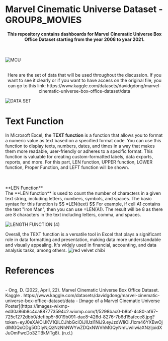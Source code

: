 # Marvel Cinematic Universe Dataset - GROUP8_MOVIES

<div align="center">
  <strong>This repository contains dashboards for Marvel Cinematic Universe Box Office Dataset starting from the year 2008 to year 2021.</strong>
</div>  

<br> 
<br>

![MCU](https://github.com/aprilrhose/Movie_MCU-Dataset_GROUP8/assets/143881769/bbda7c5f-ed47-44d9-9caf-b40631f4c335)
<br>
<br>
<div align="center">
  Here are the set of data that will be used throughout the discussion. If you want to see it clearly or if you want to have access on the original file, you can go to this link: https://www.kaggle.com/datasets/davidgdong/marvel-cinematic-universe-box-office-dataset/data 
</div>

![DATA SET](https://github.com/aprilrhose/Movie_MCU-Dataset_GROUP8/assets/143881769/7b3a412d-be16-4d40-91ff-8784fb58bac6)
<br>
# Text Function

In Microsoft Excel, the **TEXT function** is a function that allows you to format a numeric value as text based on a specified format code. You can use this function to display texts, numbers, dates, and times in a way that makes them more readable, user-friendly or adheres to a specific format. This function is valuable for creating custom-formatted labels, data exports, reports, and more. For this part, LEN function, UPPER function, LOWER function, Proper Function, and LEFT function will be shown.

<br>
<br>
**LEN Function**
<br>
The **LEN function** is used to count the number of characters in a given text string, including letters, numbers, symbols, and spaces. The basic syntax for this function  is
$$
=LEN(text)
$$
For example, if cell A1 contains the text "Iron Man", then you can use =LEN(A1). The result will be 8 as there are 8 characters in the text including letters, comma, and spaces.

![LENGTH FUNCTION (4)](https://github.com/aprilrhose/Movie_MCU-Dataset_GROUP8/assets/143881769/9001aa95-e6cf-4df1-894e-9bec3ad06cbd) 












Overall, the TEXT function is a versatile tool in Excel that plays a significant role in data formatting and presentation, making data more understandable and visually appealing. It's widely used in financial, accounting, and data analysis tasks, among others.
![red velvet chibi](https://github.com/aprilrhose/Movie_MCU-Dataset_GROUP8/assets/143881769/f7c3aa0b-26f8-4ab3-955e-29c6e91f25f5)










# **References**
<br>
- Ong, D. (2022, April, 22). Marvel Cinematic Universe Box Office Dataset. Kaggle . https://www.kaggle.com/datasets/davidgdong/marvel-cinematic-universe-box-office-dataset/data
- [Image of a Marvel Cinematic Universe Poster](https://images-wixmp-ed30a86b8c4ca887773594c2.wixmp.com/f/5298bac0-b8bf-4c80-af67-725c1272dbb0/defibp5-8019b091-dae8-426d-8276-7b6d15afcce8.jpg?token=eyJ0eXAiOiJKV1QiLCJhbGciOiJIUzI1NiJ9.eyJzdWIiOiJ1cm46YXBwOjdlMGQxODg5ODIyNjQzNzNhNWYwZDQxNWVhMGQyNmUwIiwiaXNzIjoidXJuOmFwcDo3ZTBkMTg8). (n.d.)
